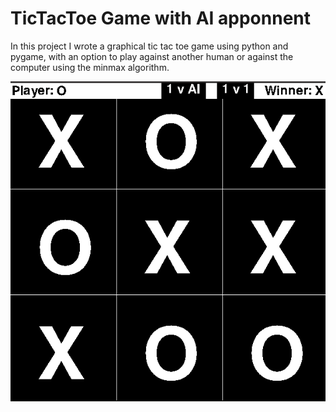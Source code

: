 # TicTacToe Game with AI apponnent

In this project I wrote a graphical tic tac toe game using python and pygame, 
with an option to play against another human or against the computer using the minmax algorithm.

![Alt text](shot.png?raw=true "Title")
